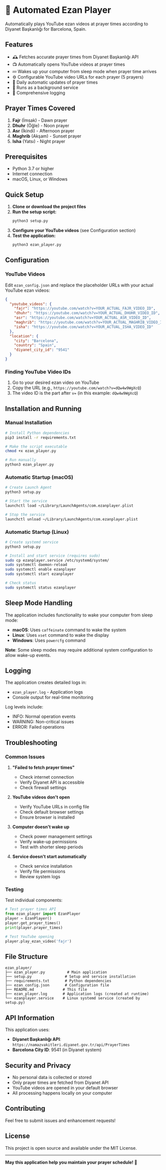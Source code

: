 # 🕌 Automated Ezan Player

Automatically plays YouTube ezan videos at prayer times according to Diyanet Başkanlığı for Barcelona, Spain.

## Features

- 🕰️ Fetches accurate prayer times from Diyanet Başkanlığı API
- 📺 Automatically opens YouTube videos at prayer times
- 💤 Wakes up your computer from sleep mode when prayer time arrives
- ⚙️ Configurable YouTube video URLs for each prayer (5 prayers)
- 📅 Daily automatic updates of prayer times
- 🔄 Runs as a background service
- 📝 Comprehensive logging

## Prayer Times Covered

1. **Fajr** (İmsak) - Dawn prayer
2. **Dhuhr** (Öğle) - Noon prayer  
3. **Asr** (İkindi) - Afternoon prayer
4. **Maghrib** (Akşam) - Sunset prayer
5. **Isha** (Yatsı) - Night prayer

## Prerequisites

- Python 3.7 or higher
- Internet connection
- macOS, Linux, or Windows

## Quick Setup

1. **Clone or download the project files**
2. **Run the setup script:**
   ```bash
   python3 setup.py
   ```
3. **Configure your YouTube videos** (see Configuration section)
4. **Test the application:**
   ```bash
   python3 ezan_player.py
   ```

## Configuration

### YouTube Videos

Edit `ezan_config.json` and replace the placeholder URLs with your actual YouTube ezan videos:

```json
{
  "youtube_videos": {
    "fajr": "https://youtube.com/watch?v=YOUR_ACTUAL_FAJR_VIDEO_ID",
    "dhuhr": "https://youtube.com/watch?v=YOUR_ACTUAL_DHUHR_VIDEO_ID",
    "asr": "https://youtube.com/watch?v=YOUR_ACTUAL_ASR_VIDEO_ID",
    "maghrib": "https://youtube.com/watch?v=YOUR_ACTUAL_MAGHRIB_VIDEO_ID",
    "isha": "https://youtube.com/watch?v=YOUR_ACTUAL_ISHA_VIDEO_ID"
  },
  "location": {
    "city": "Barcelona",
    "country": "Spain",
    "diyanet_city_id": "9541"
  }
}
```

### Finding YouTube Video IDs

1. Go to your desired ezan video on YouTube
2. Copy the URL (e.g., `https://youtube.com/watch?v=dQw4w9WgXcQ`)
3. The video ID is the part after `v=` (in this example: `dQw4w9WgXcQ`)

## Installation and Running

### Manual Installation

```bash
# Install Python dependencies
pip3 install -r requirements.txt

# Make the script executable
chmod +x ezan_player.py

# Run manually
python3 ezan_player.py
```

### Automatic Startup (macOS)

```bash
# Create Launch Agent
python3 setup.py

# Start the service
launchctl load ~/Library/LaunchAgents/com.ezanplayer.plist

# Stop the service
launchctl unload ~/Library/LaunchAgents/com.ezanplayer.plist
```

### Automatic Startup (Linux)

```bash
# Create systemd service
python3 setup.py

# Install and start service (requires sudo)
sudo cp ezanplayer.service /etc/systemd/system/
sudo systemctl daemon-reload
sudo systemctl enable ezanplayer
sudo systemctl start ezanplayer

# Check status
sudo systemctl status ezanplayer
```

## Sleep Mode Handling

The application includes functionality to wake your computer from sleep mode:

- **macOS**: Uses `caffeinate` command to wake the system
- **Linux**: Uses `xset` command to wake the display
- **Windows**: Uses `powercfg` command

**Note**: Some sleep modes may require additional system configuration to allow wake-up events.

## Logging

The application creates detailed logs in:
- `ezan_player.log` - Application logs
- Console output for real-time monitoring

Log levels include:
- INFO: Normal operation events
- WARNING: Non-critical issues
- ERROR: Failed operations

## Troubleshooting

### Common Issues

1. **"Failed to fetch prayer times"**
   - Check internet connection
   - Verify Diyanet API is accessible
   - Check firewall settings

2. **YouTube videos don't open**
   - Verify YouTube URLs in config file
   - Check default browser settings
   - Ensure browser is installed

3. **Computer doesn't wake up**
   - Check power management settings
   - Verify wake-up permissions
   - Test with shorter sleep periods

4. **Service doesn't start automatically**
   - Check service installation
   - Verify file permissions
   - Review system logs

### Testing

Test individual components:

```python
# Test prayer times API
from ezan_player import EzanPlayer
player = EzanPlayer()
player.get_prayer_times()
print(player.prayer_times)

# Test YouTube opening
player.play_ezan_video('fajr')
```

## File Structure

```
ezan_player/
├── ezan_player.py          # Main application
├── setup.py               # Setup and service installation
├── requirements.txt       # Python dependencies
├── ezan_config.json       # Configuration file
├── README.md             # This file
├── ezan_player.log       # Application logs (created at runtime)
└── ezanplayer.service    # Linux systemd service (created by setup.py)
```

## API Information

This application uses:
- **Diyanet Başkanlığı API**: `https://namazvakitleri.diyanet.gov.tr/api/PrayerTimes`
- **Barcelona City ID**: 9541 (in Diyanet system)

## Security and Privacy

- No personal data is collected or stored
- Only prayer times are fetched from Diyanet API
- YouTube videos are opened in your default browser
- All processing happens locally on your computer

## Contributing

Feel free to submit issues and enhancement requests!

## License

This project is open source and available under the MIT License.

---

**May this application help you maintain your prayer schedule! 🤲**
